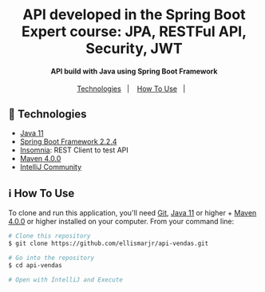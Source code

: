 <h1 align="center">
  API developed in the Spring Boot Expert course: JPA, RESTFul API, Security, JWT
</h1>

<h4 align="center">
  API build with Java using Spring Boot Framework
</h4>

<p align="center">
  <a href="#rocket-technologies">Technologies</a>&nbsp;&nbsp;&nbsp;|&nbsp;&nbsp;&nbsp;
  <a href="#information_source-how-to-use">How To Use</a>&nbsp;&nbsp;&nbsp;|&nbsp;&nbsp;&nbsp;
</p>

## :rocket: Technologies


- [Java 11](https://openjdk.java.net/projects/jdk/11/)
- [Spring Boot Framework 2.2.4](https://spring.io/)
- [Insomnia](https://insomnia.rest/download/): REST Client to test API
- [Maven 4.0.0](https://maven.apache.org/)
- [IntelliJ Community](https://www.jetbrains.com/pt-br/idea/download/)

## :information_source: How To Use

To clone and run this application, you'll need [Git](https://git-scm.com), [Java 11](https://openjdk.java.net/projects/jdk/11/) or higher + [Maven 4.0.0](https://maven.apache.org/) or higher installed on your computer.
From your command line:

```bash
# Clone this repository
$ git clone https://github.com/ellismarjr/api-vendas.git

# Go into the repository
$ cd api-vendas

# Open with IntelliJ and Execute
```


